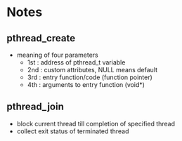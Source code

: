# Notes

## pthread_create
* meaning of four parameters
  * 1st : address of pthread_t variable
  * 2nd : custom attributes, NULL means default
  * 3rd : entry function/code (function pointer)
  * 4th : arguments to entry function (void*)

## pthread_join
  * block current thread till completion of specified thread
  * collect exit status of terminated thread
